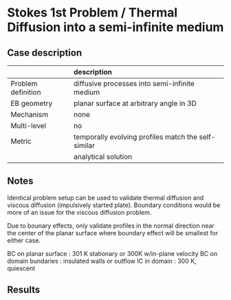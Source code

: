 # Stokes 1st Problem / Thermal Diffusion into a semi-infinite medium

## Case description

|                    | description                                         |
|:-------------------|:----------------------------------------------------|
| Problem definition | diffusive processes into semi-infinite medium       |
| EB geometry        | planar surface at arbitrary angle in 3D             |
| Mechanism          | none                                                |
| Multi-level        | no                                                  |
| Metric             | temporally evolving profiles match the self-similar |
|                    |   analytical solution                               |

## Notes

Identical problem setup can be used to validate thermal diffusion and
viscous diffusion (impulsively started plate). Boundary conditions would
be more of an issue for the viscous diffusion problem.

Due to bounary effects, only validate profiles in the normal direction
near the center of the planar surface where boundary effect will be smallest
for either case.

BC on planar surface : 301 K stationary or 300K w/in-plane velocity
BC on domain bundaries : insulated walls or outflow
IC in domain : 300 K, quiescent

## Results
